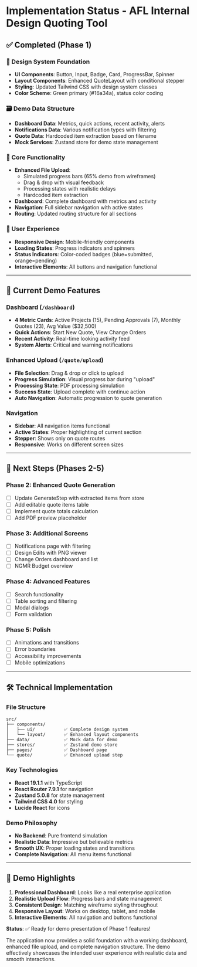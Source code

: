 # Implementation Status - AFL Internal Design Quoting Tool

## ✅ Completed (Phase 1)

### 🎨 Design System Foundation
- **UI Components**: Button, Input, Badge, Card, ProgressBar, Spinner
- **Layout Components**: Enhanced QuoteLayout with conditional stepper
- **Styling**: Updated Tailwind CSS with design system classes
- **Color Scheme**: Green primary (#16a34a), status color coding

### 🗃️ Demo Data Structure
- **Dashboard Data**: Metrics, quick actions, recent activity, alerts
- **Notifications Data**: Various notification types with filtering
- **Quote Data**: Hardcoded item extraction based on filename
- **Mock Services**: Zustand store for demo state management

### 🎯 Core Functionality
- **Enhanced File Upload**: 
  - Simulated progress bars (65% demo from wireframes)
  - Drag & drop with visual feedback
  - Processing states with realistic delays
  - Hardcoded item extraction
- **Dashboard**: Complete dashboard with metrics and activity
- **Navigation**: Full sidebar navigation with active states
- **Routing**: Updated routing structure for all sections

### 📱 User Experience
- **Responsive Design**: Mobile-friendly components
- **Loading States**: Progress indicators and spinners
- **Status Indicators**: Color-coded badges (blue=submitted, orange=pending)
- **Interactive Elements**: All buttons and navigation functional

---

## 🚀 Current Demo Features

### Dashboard (`/dashboard`)
- **4 Metric Cards**: Active Projects (15), Pending Approvals (7), Monthly Quotes (23), Avg Value ($32,500)
- **Quick Actions**: Start New Quote, View Change Orders
- **Recent Activity**: Real-time looking activity feed
- **System Alerts**: Critical and warning notifications

### Enhanced Upload (`/quote/upload`)
- **File Selection**: Drag & drop or click to upload
- **Progress Simulation**: Visual progress bar during "upload"
- **Processing State**: PDF processing simulation
- **Success State**: Upload complete with continue action
- **Auto Navigation**: Automatic progression to quote generation

### Navigation
- **Sidebar**: All navigation items functional
- **Active States**: Proper highlighting of current section
- **Stepper**: Shows only on quote routes
- **Responsive**: Works on different screen sizes

---

## 🎯 Next Steps (Phases 2-5)

### Phase 2: Enhanced Quote Generation
- [ ] Update GenerateStep with extracted items from store
- [ ] Add editable quote items table
- [ ] Implement quote totals calculation
- [ ] Add PDF preview placeholder

### Phase 3: Additional Screens
- [ ] Notifications page with filtering
- [ ] Design Edits with PNG viewer
- [ ] Change Orders dashboard and list
- [ ] NGMR Budget overview

### Phase 4: Advanced Features
- [ ] Search functionality
- [ ] Table sorting and filtering
- [ ] Modal dialogs
- [ ] Form validation

### Phase 5: Polish
- [ ] Animations and transitions
- [ ] Error boundaries
- [ ] Accessibility improvements
- [ ] Mobile optimizations

---

## 🛠️ Technical Implementation

### File Structure
```
src/
├── components/
│   ├── ui/           ✅ Complete design system
│   └── layout/       ✅ Enhanced layout components
├── data/             ✅ Mock data for demo
├── stores/           ✅ Zustand demo store
├── pages/            ✅ Dashboard page
└── quote/            ✅ Enhanced upload step
```

### Key Technologies
- **React 19.1.1** with TypeScript
- **React Router 7.9.1** for navigation
- **Zustand 5.0.8** for state management
- **Tailwind CSS 4.0** for styling
- **Lucide React** for icons

### Demo Philosophy
- **No Backend**: Pure frontend simulation
- **Realistic Data**: Impressive but believable metrics
- **Smooth UX**: Proper loading states and transitions
- **Complete Navigation**: All menu items functional

---

## 🎉 Demo Highlights

1. **Professional Dashboard**: Looks like a real enterprise application
2. **Realistic Upload Flow**: Progress bars and state management
3. **Consistent Design**: Matching wireframe styling throughout
4. **Responsive Layout**: Works on desktop, tablet, and mobile
5. **Interactive Elements**: All navigation and buttons functional

**Status**: ✅ Ready for demo presentation of Phase 1 features!

The application now provides a solid foundation with a working dashboard, enhanced file upload, and complete navigation structure. The demo effectively showcases the intended user experience with realistic data and smooth interactions.
